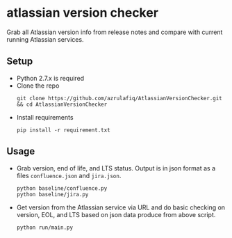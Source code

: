 # atlassian version checker
Grab all Atlassian version info from release notes and compare with current running Atlassian services.

## Setup
- Python 2.7.x is required
- Clone the repo
  ```
  git clone https://github.com/azrulafiq/AtlassianVersionChecker.git && cd AtlassianVersionChecker
  ```
- Install requirements
  ```
  pip install -r requirement.txt
  ```

## Usage
- Grab version, end of life, and LTS status. Output is in json format as a files `confluence.json` and `jira.json`.
  ```
  python baseline/confluence.py
  python baseline/jira.py
  ```
- Get version from the Atlassian service via URL and do basic checking on version, EOL, and LTS based on json data produce from above script.
  ```
  python run/main.py
  ```
